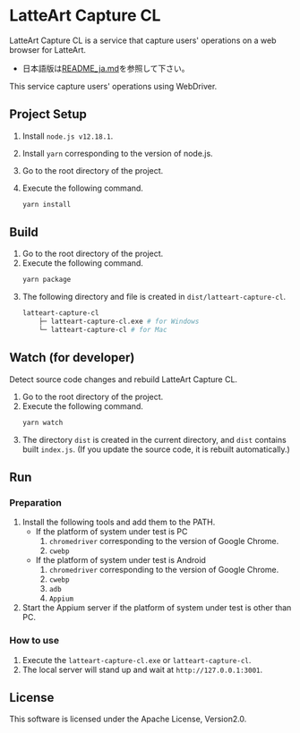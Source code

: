 # LatteArt Capture CL

LatteArt Capture CL is a service that capture users' operations on a web browser for LatteArt.

* 日本語版は[README_ja.md](/README_ja.md)を参照して下さい。

This service capture users' operations using WebDriver.

## Project Setup

1. Install `node.js v12.18.1`.
2. Install `yarn` corresponding to the version of node.js.
3. Go to the root directory of the project.
4. Execute the following command.

   ```bash
   yarn install
   ```
## Build

1. Go to the root directory of the project.
1. Execute the following command.
   ```bash
   yarn package
   ```
1. The following directory and file is created in `dist/latteart-capture-cl`.
   ```bash
   latteart-capture-cl
       ├─ latteart-capture-cl.exe # for Windows
       └─ latteart-capture-cl # for Mac
   ```

## Watch (for developer)

Detect source code changes and rebuild LatteArt Capture CL.

1. Go to the root directory of the project.
1. Execute the following command.
   ```bash
   yarn watch
   ```
1. The directory `dist` is created in the current directory, and `dist` contains built `index.js`. (If you update the source code, it is rebuilt automatically.)

## Run

### Preparation
1. Install the following tools and add them to the PATH.
    * If the platform of system under test is PC
        1. `chromedriver` corresponding to the version of Google Chrome.
        1. `cwebp`
    * If the platform of system under test is Android
        1. `chromedriver` corresponding to the version of Google Chrome.
        1. `cwebp`
        1. `adb`
        1. `Appium`
1. Start the Appium server if the platform of system under test is other than PC.

### How to use
1. Execute the `latteart-capture-cl.exe` or `latteart-capture-cl`.
1. The local server will stand up and wait at `http://127.0.0.1:3001`.

## License
This software is licensed under the Apache License, Version2.0.